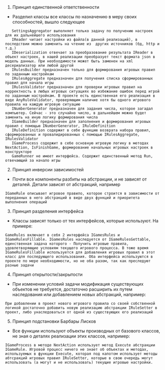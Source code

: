 1.  Принцип единственной ответственности
  - Разделил классы все классы по назначению в меру своих способностей, вышло следующее
```
   SettingsAggregator выполняет только задачу по получению настроек для их дальнейшего использования
   IReader читает настройки из файла(в данной реализаций), в последствии можно заменить на чтение из  других источников (бд, http и т.д.)
   IDeserialization отвечает за преобразование результата IReader в объект настроек, в нашей реализации преобразует текст формата json в модель данных. При необходимости может быть заменен на xml десериализатор или любой другой
   IRulesBuilder предназначен только для формирования игровых правил по заданным настройкам
   IRulesAggregate предназначен для получения списка сформированных правил для начала игры
   IRulesValidator предназначен для проверки игровых правил на корректность в любых игровых ситуациях во избежание ошибок перед игрой по заданным настройкам. В проекте есть единственная его реализация в виде AnyRuleValidator, проверяющим наличие хотя бы одного игрового правила на каждую игровую ситуацию
   INumberGenerator предназначен для задания числа, которое загадал компьютер. Сейчас - это случайно число, в дальнейшем можно будет заменить на иную логику формирования числа
   IGameBuilder предназначен для заполнения и формирования игровых правил с помощью INumberGenerator, IRuleDefinition
   IRuleDefinition содержит в себе функцию возврата набора правил, сформированных и провалидированных с помощью IRulesAggregate, IRulesValidator
   IGameProcess содержит в себе основную игровую логику в методах NextAction, IsFinishGame, формирование начальных игровых настроек в конструкторе
   GameRunner не имеет интерфейса. Содержит единственный метод Run, отвечающий за начало игры
```
   
2.  Принцип инверсии зависимостей
  - Почти все компоненты разбиты на абстракции, и не зависят от деталей. Детали зависят от абстракций, например
  ```
  IGameRule описывает игровое правило, которое строится в зависимости от переданных в него абстракций в виде двух функций и приоритета выполнения операций
  ```
3.  Принцип разделения интерфейса
  - Классы зависят только от тех интерфейсов, которые используют. На примере:
  ```
  GameRules включает в себя 2 интерфейса IGamesRules и IGameRulesFillable. IGamesRules наследуется от IGameRulesGettable, единственная задача которого - Получить игровые правила, удовлетворяющие условиям текущего игрового процесса. В тоже время IGameRulesFillable используется для добавления игровых правил в этот класс для последующего использования. Оба интерфейса используются в проекте по мере необходимости, но не оба разом, так как преследуют разные задачи
  ```
4.  Принцип открытости/закрытости
  - При изменении условий задачи модификация существующих объектов не требуется, достаточно расширить их путем наследования или добавлением новых абстракций, например:
  ```
  При добавлении в проект нового игрового правила со своей собственной логикой достаточно добавить новую реализацию абстракции IRuleSetter в проект, либо унаследоваться от одной из существующих его реализаций
  ```
5.  Принцип подстановки Барбары Лисков
  - Все функции используют объекты производных от базового классов, не зная о деталях реализации этих классов, например:
  ```
  IGameProcess в методе NextAction использует метод Execute абстракции IGameRule. Игровой процесс ничего не знает об объектах и методах, используемых в функции Execute, которая под капотом использует методы абтсракций игровых правил IRuleSetter, которые в свою очередь могут использовать (а могут и не использовать) текущие игровые настройки.
  ```
